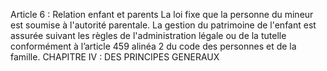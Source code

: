Article 6 : Relation enfant et parents
La loi fixe que la personne du mineur est soumise à l'autorité parentale.
La gestion du patrimoine de l'enfant est assurée suivant les règles de l'administration légale ou de la tutelle conformément à l’article 459 alinéa 2 du code des personnes et de la famille.
CHAPITRE IV : DES PRINCIPES GENERAUX